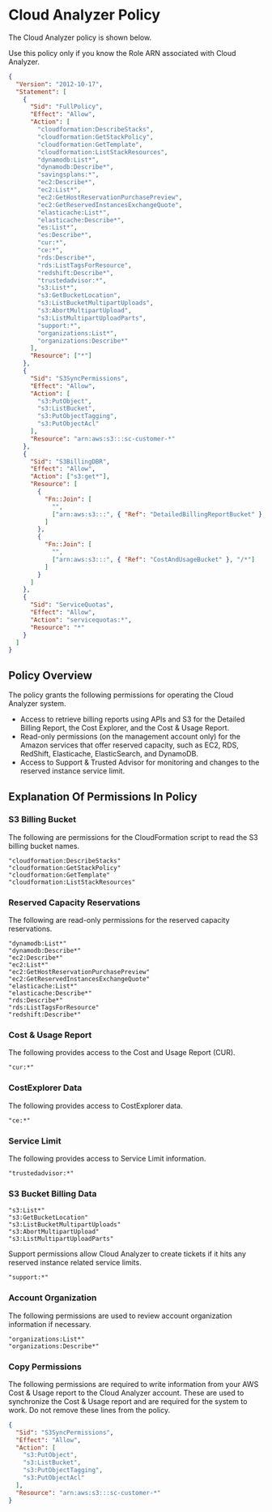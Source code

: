 # Cloud Analyzer Policy

The Cloud Analyzer policy is shown below.

Use this policy only if you know the Role ARN associated with Cloud Analyzer.

```json
{
  "Version": "2012-10-17",
  "Statement": [
    {
      "Sid": "FullPolicy",
      "Effect": "Allow",
      "Action": [
        "cloudformation:DescribeStacks",
        "cloudformation:GetStackPolicy",
        "cloudformation:GetTemplate",
        "cloudformation:ListStackResources",
        "dynamodb:List*",
        "dynamodb:Describe*",
        "savingsplans:*",
        "ec2:Describe*",
        "ec2:List*",
        "ec2:GetHostReservationPurchasePreview",
        "ec2:GetReservedInstancesExchangeQuote",
        "elasticache:List*",
        "elasticache:Describe*",
        "es:List*",
        "es:Describe*",
        "cur:*",
        "ce:*",
        "rds:Describe*",
        "rds:ListTagsForResource",
        "redshift:Describe*",
        "trustedadvisor:*",
        "s3:List*",
        "s3:GetBucketLocation",
        "s3:ListBucketMultipartUploads",
        "s3:AbortMultipartUpload",
        "s3:ListMultipartUploadParts",
        "support:*",
        "organizations:List*",
        "organizations:Describe*"
      ],
      "Resource": ["*"]
    },
    {
      "Sid": "S3SyncPermissions",
      "Effect": "Allow",
      "Action": [
        "s3:PutObject",
        "s3:ListBucket",
        "s3:PutObjectTagging",
        "s3:PutObjectAcl"
      ],
      "Resource": "arn:aws:s3:::sc-customer-*"
    },
    {
      "Sid": "S3BillingDBR",
      "Effect": "Allow",
      "Action": ["s3:get*"],
      "Resource": [
        {
          "Fn::Join": [
            "",
            ["arn:aws:s3:::", { "Ref": "DetailedBillingReportBucket" }, "/*"]
          ]
        },
        {
          "Fn::Join": [
            "",
            ["arn:aws:s3:::", { "Ref": "CostAndUsageBucket" }, "/*"]
          ]
        }
      ]
    },
    {
      "Sid": "ServiceQuotas",
      "Effect": "Allow",
      "Action": "servicequotas:*",
      "Resource": "*"
    }
  ]
}
```

## Policy Overview

The policy grants the following permissions for operating the Cloud Analyzer system.

- Access to retrieve billing reports using APIs and S3 for the Detailed Billing Report, the Cost Explorer, and the Cost & Usage Report.
- Read-only permissions (on the management account only) for the Amazon services that offer reserved capacity, such as EC2, RDS, RedShift, Elasticache, ElasticSearch, and DynamoDB.
- Access to Support & Trusted Advisor for monitoring and changes to the reserved instance service limit.

## Explanation Of Permissions In Policy

### S3 Billing Bucket

The following are permissions for the CloudFormation script to read the S3 billing bucket names.

```
"cloudformation:DescribeStacks"
"cloudformation:GetStackPolicy"
"cloudformation:GetTemplate"
"cloudformation:ListStackResources"
```

### Reserved Capacity Reservations

The following are read-only permissions for the reserved capacity reservations.

```
"dynamodb:List*"
"dynamodb:Describe*"
"ec2:Describe*"
"ec2:List*"
"ec2:GetHostReservationPurchasePreview"
"ec2:GetReservedInstancesExchangeQuote"
"elasticache:List*"
"elasticache:Describe*"
"rds:Describe*"
"rds:ListTagsForResource"
"redshift:Describe*"
```

### Cost & Usage Report

The following provides access to the Cost and Usage Report (CUR).

`"cur:*"`

### CostExplorer Data

The following provides access to CostExplorer data.

`"ce:*"`

### Service Limit

The following provides access to Service Limit information.

`"trustedadvisor:*"`

### S3 Bucket Billing Data

```
"s3:List*"
"s3:GetBucketLocation"
"s3:ListBucketMultipartUploads"
"s3:AbortMultipartUpload"
"s3:ListMultipartUploadParts"
```

Support permissions allow Cloud Analyzer to create tickets if it hits any reserved instance related service limits.

`"support:*"`

### Account Organization

The following permissions are used to review account organization information if necessary.

```
"organizations:List*"
"organizations:Describe*"
```

### Copy Permissions

The following permissions are required to write information from your AWS Cost & Usage report to the Cloud Analyzer account. These are used to synchronize the Cost & Usage report and are required for the system to work. Do not remove these lines from the policy.

```json
{
  "Sid": "S3SyncPermissions",
  "Effect": "Allow",
  "Action": [
    "s3:PutObject",
    "s3:ListBucket",
    "s3:PutObjectTagging",
    "s3:PutObjectAcl"
  ],
  "Resource": "arn:aws:s3:::sc-customer-*"
}
```
